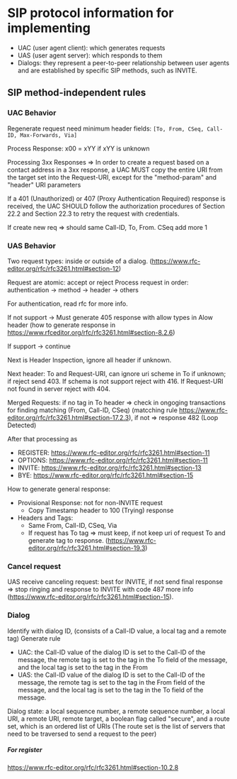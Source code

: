 # SIP protocol information for implementing

- UAC (user agent client): which generates requests
- UAS (user agent server): which responds to them
- Dialogs: they represent a peer-to-peer relationship between user agents and are established by specific SIP methods, such as INVITE.

## SIP method-independent rules

### UAC Behavior

Regenerate request need minimum header fields: `[To, From, CSeq, Call-ID, Max-Forwards, Via]`

Process Response: x00 = xYY if xYY is unknown

Processing 3xx Responses => In order to create a request based on a contact address in a 3xx
   response, a UAC MUST copy the entire URI from the target set into the
   Request-URI, except for the "method-param" and "header" URI
   parameters

If a 401 (Unauthorized) or 407 (Proxy Authentication Required)
   response is received, the UAC SHOULD follow the authorization
   procedures of Section 22.2 and Section 22.3 to retry the request with
   credentials.

If create new req => should same Call-ID, To, From. CSeq add more 1

### UAS Behavior

Two request types: inside or outside of a dialog. (https://www.rfc-editor.org/rfc/rfc3261.html#section-12)

Request are atomic: accept or reject
Process request in order: authentication -> method -> header -> others

For authentication, read rfc for more info.

If not support -> Must generate 405 response with allow types in Alow header (how to generate response in https://www.rfceditor.org/rfc/rfc3261.html#section-8.2.6)

If support -> continue

Next is Header Inspection, ignore all header if unknown.

Next header: To and Request-URI, can ignore uri scheme in To if unknown; if reject send 403. If schema is not support reject with 416. If Request-URI not found in server reject with 404. 

Merged Requests: if no tag in To header => check in ongoging transactions for finding matching (From, Call-ID, CSeq) (matcching rule https://www.rfc-editor.org/rfc/rfc3261.html#section-17.2.3), if not => response 482 (Loop Detected)

After that processing as
- REGISTER: https://www.rfc-editor.org/rfc/rfc3261.html#section-11
- OPTIONS: https://www.rfc-editor.org/rfc/rfc3261.html#section-11
- INVITE: https://www.rfc-editor.org/rfc/rfc3261.html#section-13
- BYE: https://www.rfc-editor.org/rfc/rfc3261.html#section-15

How to generate general response:

- Provisional Response: not for non-INVITE request
    - Copy Timestamp header to 100 (Trying) response
- Headers and Tags:
    - Same From, Call-ID, CSeq, Via
    - If request has To tag => must keep, if not keep uri of request To and generate tag to response. (https://www.rfc-editor.org/rfc/rfc3261.html#section-19.3)

### Cancel request
UAS receive canceling request: best for INVITE, if not send final response => stop ringing and response to INVITE with code 487 more info (https://www.rfc-editor.org/rfc/rfc3261.html#section-15).


### Dialog

Identify with dialog ID, (consists of a Call-ID value, a local tag and a remote tag)
Generate rule
- UAC: the Call-ID value of the dialog ID is set to the
   Call-ID of the message, the remote tag is set to the tag in the To
   field of the message, and the local tag is set to the tag in the From
- UAS: the Call-ID value of the
   dialog ID is set to the Call-ID of the message, the remote tag is set
   to the tag in the From field of the message, and the local tag is set
   to the tag in the To field of the message.

Dialog state: a local sequence number, a remote sequence number, a local URI, a remote URI, remote target, a boolean
   flag called "secure", and a route set, which is an ordered list of
   URIs (The route set is the list of servers that need to be traversed
   to send a request to the peer)

##### For register

https://www.rfc-editor.org/rfc/rfc3261.html#section-10.2.8
